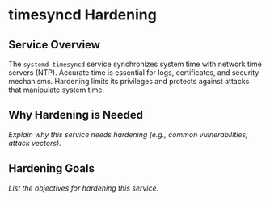 # timesyncd Hardening

## Service Overview
The `systemd-timesyncd` service synchronizes system time with network time servers (NTP). Accurate time is essential for logs, certificates, and security mechanisms. Hardening limits its privileges and protects against attacks that manipulate system time.

## Why Hardening is Needed
_Explain why this service needs hardening (e.g., common vulnerabilities, attack vectors)._

## Hardening Goals
_List the objectives for hardening this service._
